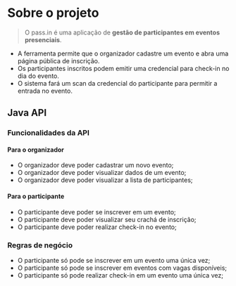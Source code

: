 # Sobre o projeto

> O pass.in é uma aplicação de **gestão de participantes em eventos presenciais**.

- A ferramenta permite que o organizador cadastre um evento e abra uma página pública de inscrição.
- Os participantes inscritos podem emitir uma credencial para check-in no dia do evento.
- O sistema fará um scan da credencial do participante para permitir a entrada no evento.

## Java API
### Funcionalidades da API

#### Para o organizador
- O organizador deve poder cadastrar um novo evento;
- O organizador deve poder visualizar dados de um evento;
- O organizador deve poder visualizar a lista de participantes;

#### Para o participante
- O participante deve poder se inscrever em um evento;
- O participante deve poder visualizar seu crachá de inscrição;
- O participante deve poder realizar check-in no evento;

### Regras de negócio

- O participante só pode se inscrever em um evento uma única vez;
- O participante só pode se inscrever em eventos com vagas disponíveis;
- O participante só pode realizar check-in em um evento uma única vez;
